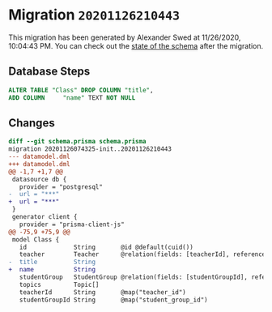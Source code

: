# Migration `20201126210443`

This migration has been generated by Alexander Swed at 11/26/2020, 10:04:43 PM.
You can check out the [state of the schema](./schema.prisma) after the migration.

## Database Steps

```sql
ALTER TABLE "Class" DROP COLUMN "title",
ADD COLUMN     "name" TEXT NOT NULL
```

## Changes

```diff
diff --git schema.prisma schema.prisma
migration 20201126074325-init..20201126210443
--- datamodel.dml
+++ datamodel.dml
@@ -1,7 +1,7 @@
 datasource db {
   provider = "postgresql"
-  url = "***"
+  url = "***"
 }
 generator client {
   provider = "prisma-client-js"
@@ -75,9 +75,9 @@
 model Class {
   id             String       @id @default(cuid())
   teacher        Teacher      @relation(fields: [teacherId], references: [id])
-  title          String
+  name           String
   studentGroup   StudentGroup @relation(fields: [studentGroupId], references: [id])
   topics         Topic[]
   teacherId      String       @map("teacher_id")
   studentGroupId String       @map("student_group_id")
```


